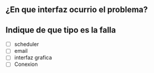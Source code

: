 ## ¿En que interfaz ocurrio el problema?



## Indique de que tipo es la falla

- [ ] scheduler
- [ ] email
- [ ] interfaz grafica
- [ ] Conexion
